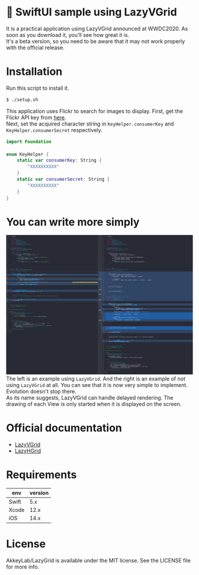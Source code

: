 #  SwiftUI sample using LazyVGrid
It is a practical application using LazyVGrid announced at WWDC2020. As soon as you download it, you'll see how great it is.  
It's a beta version, so you need to be aware that it may not work properly with the official release.

# Installation
Run this script to install it.
```sh
$ ./setup.sh
```

This application uses Flickr to search for images to display. First, get the Flickr API key from [here](https://www.flickr.com/services/api/).  
Next, set the acquired character string in `KeyHelper.consumerKey` and `KeyHelper.consumerSecret` respectively.
```swift
import Foundation

enum KeyHelper {
    static var consumerKey: String {
        "XXXXXXXXXX"
    }
    static var consumerSecret: String {
        "XXXXXXXXXX"
    }
}
```

# You can write more simply
![code_comparison](code_comparison.png)
The left is an example using `LazyVGrid`. And the right is an example of not using `LazyVGrid` at all. You can see that it is now very simple to implement.  
Evolution doesn't stop there.  
As its name suggests, LazyVGrid can handle delayed rendering. The drawing of each View is only started when it is displayed on the screen.

# Official documentation
- [LazyVGrid](https://developer.apple.com/documentation/swiftui/lazyvgrid)
- [LazyHGrid](https://developer.apple.com/documentation/swiftui/lazyhgrid)

# Requirements
|env  |version |
|---    |---   |
|Swift  |5.x   |
|Xcode  |12.x  |
|iOS    |14.x  |

# License
AkkeyLab/LazyGrid is available under the MIT license. See the LICENSE file for more info.
